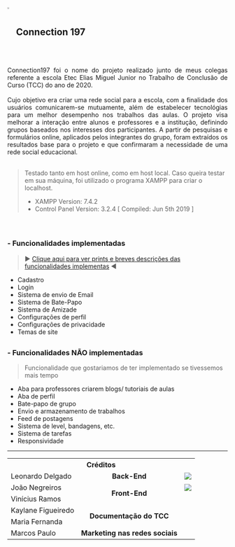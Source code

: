 ## <img src="https://user-images.githubusercontent.com/60985347/142907651-e727eac6-0250-43be-ab9d-026f8a59f880.png" width="3%" align="center"/> Connection 197

<div align="justify">
Connection197 foi o nome do projeto realizado junto de meus colegas referente a escola Etec Elias Miguel Junior no Trabalho de Conclusão de Curso (TCC) do ano de 2020.
<br><br>
Cujo objetivo era criar uma rede social para a escola, com a finalidade dos usuários comunicarem-se mutuamente, além de estabelecer tecnológias para um melhor desempenho nos trabalhos das aulas. O projeto visa melhorar a interação entre alunos e professores e a institução, definindo grupos baseados nos interesses dos participantes. A partir de pesquisas e formulários online, aplicados pelos integrantes do grupo, foram extraídos os resultados base para o projeto e que confirmaram a necessidade de uma rede social educacional. 
  
</div>

<br>

> Testado tanto em host online, como em host local. Caso queira testar em sua máquina, foi utilizado o programa XAMPP para criar o localhost. <br>
> - XAMPP Version: 7.4.2 <br>
> - Control Panel Version: 3.2.4  [ Compiled: Jun 5th 2019 ]

<br>

##
### - Funcionalidades implementadas
> ▶ <a href="https://github.com/Delgado-tech/TCC-Connection197-2020/blob/main/FUNCIONALIDADES.md#header">Clique aqui para ver prints e breves descrições das funcionalidades implementas</a> ◀
- Cadastro
- Login
- Sistema de envio de Email
- Sistema de Bate-Papo
- Sistema de Amizade
- Configurações de perfil
- Configurações de privacidade
- Temas de site

##
### - Funcionalidades NÃO implementadas
> Funcionalidade que gostariamos de ter implementado se tivessemos mais tempo
- Aba para professores criarem blogs/ tutoriais de aulas
- Aba de perfil
- Bate-papo de grupo
- Envio e armazenamento de trabalhos
- Feed de postagens
- Sistema de level, bandagens, etc.
- Sistema de tarefas
- Responsividade

---

<!----------------------------------------------------------------------------------------- TABELA -->
<table align="center">
  <tr>
    <th colspan="3" align="center">Créditos</th>
  </tr>
  <!-- row 1 -->
  <tr>
    <td>Leonardo Delgado</td>
    <td align="center"><b>Back-End</b></td>
    <td><a href="https://github.com/Delgado-tech"><img src="https://img.shields.io/badge/GitHub-100000?style=for-the-badge&logo=github&logoColor=white"/></a></td>
  </tr>
  <!-- row 2 -->
   <tr>
    <td>João Negreiros</td>
     <td rowspan="2" align="center"><b>Front-End</b></td>
     <td><a href="https://github.com/JoaoNegreiros48"><img src="https://img.shields.io/badge/GitHub-100000?style=for-the-badge&logo=github&logoColor=white"/></a></td>
  </tr>
  <!-- row 3 -->
   <tr>
    <td>Vinícius Ramos</td>
    <td></td>
  </tr>
  <!-- row 4 -->
  <tr>
    <td>Kaylane Figueiredo</td>
    <td rowspan="2" align="center"><b>Documentação do TCC</b></td>
    <td></td>
  </tr>
  <!-- row 5 -->
   <tr>
    <td>Maria Fernanda</td>
    <td></td>
  </tr>
  <!-- row 6 -->
   <tr>
    <td>Marcos Paulo</td>
    <td align="center"><b>Marketing nas redes sociais</b></td>
    <td></td>
  </tr>
  
</table>
